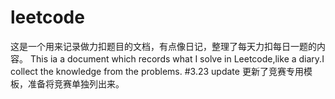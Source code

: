 # leetcode
这是一个用来记录做力扣题目的文档，有点像日记，整理了每天力扣每日一题的内容。
This ia a document which records what I solve in Leetcode,like a diary.I collect the knowledge from the problems.
#3.23 update
更新了竞赛专用模板，准备将竞赛单独列出来。
